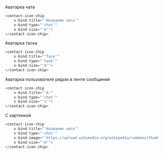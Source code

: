 Аватарка чата

```js
<contact-icon-chip 
	v-bind:title="'Название чата'"
	v-bind:type="'chat'"
	v-bind:size="'m'">
</contact-icon-chip>	
```

Аватарка таска

```js
<contact-icon-chip 
	v-bind:title="'Таск'"
	v-bind:type="'task'"
	v-bind:size="'m'">
</contact-icon-chip>	
```

Аватарка пользователя рядом в ленте сообщений

```js
<contact-icon-chip 
	v-bind:title="'А'"
	v-bind:type="'chat'"
	v-bind:size="'s'">
</contact-icon-chip>	
```
С картинкой

```js
<contact-icon-chip 
	v-bind:title="'Название чата'"
	v-bind:type="'chat'"
	v-bind:image="'https://upload.wikimedia.org/wikipedia/commons/thumb/5/50/David_Lynch_%28cropped_edit%29.jpg/230px-David_Lynch_%28cropped_edit%29.jpg'"
	v-bind:size="'m'">
</contact-icon-chip>	
```